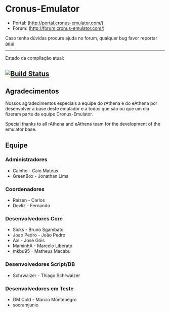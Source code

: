Cronus-Emulator
===============

* Portal: (http://portal.cronus-emulator.com/)
* Forum: (http://forum.cronus-emulator.com/)

Caso tenha dúvidas procure ajuda no forum, qualquer bug favor reportar [aqui](http://forum.cronus-emulator.com/index.php?/tracker/).

--------------
Estado da compilação atual:

[![Build Status](https://secure.travis-ci.org/Cronus-Emulator/Cronus.png?branch=master)](https://secure.travis-ci.org/Cronus-Emulator/Cronus)
--------------

Agradecimentos
--------------
Nossos agradecimentos especiais a equipe do rAthena e do eAthena por desenvolver a base deste emulador e a todos que são ou que um dia fizeram parte da equipe Cronus-Emulator.

Special thanks to all rAthena and eAthena team for the development of the emulator base.


Equipe
------
### Administradores
- Cainho		- Caio Mateus
- GreenBox	- Jonathan Lima

### Coordenadores
- Raizen		- Carlos
- Devliz		- Fernando

### Desenvolvedores Core
- Sicks 		- Bruno Sgambato
- Joao Pedro	- João Pedro
- Axl			  - José Góis
- MaminhA		- Marcelo Liberato
- mkbu95		- Matheus Macabu

### Desenvolvedores Script/DB
- Schrwaizer 	- Thiago Schrwaizer

### Desenvolvedores em Teste
- GM Cold		- Marcio Montenegro
- socramjunio	